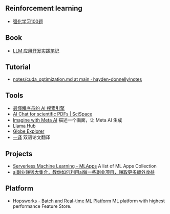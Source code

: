 ## Reinforcement learning
- [强化学习100题](https://p100.koki-saitoh.com/zh-CN)

## Book
- [LLM 应用开发实践笔记](https://aitutor.liduos.com/)

## Tutorial
- [notes/cuda_optimization.md at main · hayden-donnelly/notes](https://github.com/hayden-donnelly/notes/blob/main/cuda_optimization.md)

## Tools
- [最懂程序员的 AI 搜索引擎](https://devv.ai/zh)
- [AI Chat for scientific PDFs | SciSpace](https://typeset.io/)
- [Imagine with Meta AI](https://imagine.meta.com/) 描述一个画面，让 Meta AI 生成
- [Llama Hub](https://llamahub.ai/)
- [Globe Explorer](https://explorer.globe.engineer/)
- [一译](https://yiyibooks.cn/) 双语论文翻译

## Projects
- [Serverless Machine Learning - MLApps](https://www.serverless-ml.org/mlapps) A list of ML Apps Collection
- [ai副业赚钱大集合，教你如何利用ai做一些副业项目，赚取更多额外收益](https://github.com/bleedline/aimoneyhunter)

## Platform
- [Hopsworks - Batch and Real-time ML Platform](https://www.hopsworks.ai/) ML platform with highest performance Feature Store.
